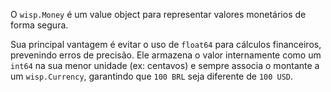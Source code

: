 O `wisp.Money` é um value object para representar valores monetários de forma segura.

Sua principal vantagem é evitar o uso de `float64` para cálculos financeiros, prevenindo erros de precisão. Ele armazena o valor internamente como um `int64` na sua menor unidade (ex: centavos) e sempre associa o montante a um `wisp.Currency`, garantindo que `100 BRL` seja diferente de `100 USD`.
